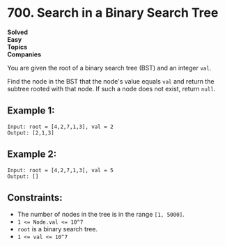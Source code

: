 # 700. Search in a Binary Search Tree

**Solved**  
**Easy**  
**Topics**  
**Companies**  

You are given the root of a binary search tree (BST) and an integer `val`.

Find the node in the BST that the node's value equals `val` and return the subtree rooted with that node. If such a node does not exist, return `null`.

## Example 1:

```
Input: root = [4,2,7,1,3], val = 2
Output: [2,1,3]
```

## Example 2:

```
Input: root = [4,2,7,1,3], val = 5
Output: []
```

## Constraints:

- The number of nodes in the tree is in the range `[1, 5000]`.
- `1 <= Node.val <= 10^7`
- `root` is a binary search tree.
- `1 <= val <= 10^7`
```

